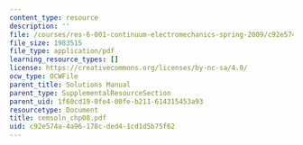 ```yaml
---
content_type: resource
description: ''
file: /courses/res-6-001-continuum-electromechanics-spring-2009/c92e574a4a96178cded41cd1d5b75f62_cemsoln_chp08.pdf
file_size: 1983515
file_type: application/pdf
learning_resource_types: []
license: https://creativecommons.org/licenses/by-nc-sa/4.0/
ocw_type: OCWFile
parent_title: Solutions Manual
parent_type: SupplementalResourceSection
parent_uid: 1f60cd19-0fe4-00fe-b211-614315453a93
resourcetype: Document
title: cemsoln_chp08.pdf
uid: c92e574a-4a96-178c-ded4-1cd1d5b75f62
---
```

